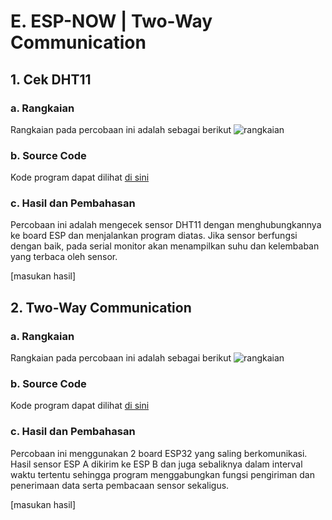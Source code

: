 # E. ESP-NOW | Two-Way Communication

## 1. Cek DHT11

### a. Rangkaian
Rangkaian pada percobaan ini adalah sebagai berikut
![rangkaian ](https://github.com/sabrinavirry/Sistem-Embedded/assets/151721571/17fae4a5-6535-4caa-884e-29f4be293c09)


### b. Source Code
Kode program dapat dilihat <a href="https://github.com/sabrinavirry/Sistem-Embedded/blob/master/jobsheet%202.1/e.%20Two-Way%20Communication/1.%20program%20contoh%20pengecekan%20sensor%20DHT11/2_unit_ESP32_dan_2_unit_sensor_DHT11.ino">di sini</a>

### c. Hasil dan Pembahasan
Percobaan ini adalah mengecek sensor DHT11 dengan menghubungkannya ke board ESP dan menjalankan program diatas. Jika sensor berfungsi dengan baik,
pada serial monitor akan menampilkan suhu dan kelembaban yang terbaca oleh sensor.

[masukan hasil]

## 2. Two-Way Communication

### a. Rangkaian
Rangkaian pada percobaan ini adalah sebagai berikut
![rangkaian ](https://github.com/sabrinavirry/Sistem-Embedded/assets/151721571/17fae4a5-6535-4caa-884e-29f4be293c09)

### b. Source Code
Kode program dapat dilihat <a href="https://github.com/sabrinavirry/Sistem-Embedded/blob/master/jobsheet%202.1/e.%20Two-Way%20Communication/2.%20mengirim%20data%20dht11%20ke%20board%20eps32%20lain/2_unit_ESP32_dan_2_unit_sensor_DHT11_program2.ino">di sini</a>

### c. Hasil dan Pembahasan
Percobaan ini menggunakan 2 board ESP32 yang saling berkomunikasi. Hasil sensor ESP A dikirim ke ESP B dan juga sebaliknya dalam interval waktu tertentu sehingga program menggabungkan fungsi pengiriman dan penerimaan data serta pembacaan sensor sekaligus.

[masukan hasil]


